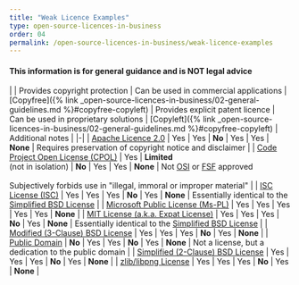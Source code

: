 ```yaml
---
title: "Weak Licence Examples"
type: open-source-licences-in-business
order: 04
permalink: /open-source-licences-in-business/weak-licence-examples
---
```

#### This information is for general guidance and is NOT legal advice

| | Provides copyright protection | Can be used in commercial applications | [Copyfree]({% link _open-source-licences-in-business/02-general-guidelines.md %}#copyfree-copyleft) | Provides explicit patent licence | Can be used in proprietary solutions | [Copyleft]({% link _open-source-licences-in-business/02-general-guidelines.md %}#copyfree-copyleft) | Additional notes |
|-|
| [Apache Licence 2.0](https://www.opensource.org/licenses/Apache-2.0) | Yes | Yes | **No** | Yes | Yes | **None** | Requires preservation of copyright notice and disclaimer |
| [Code Project Open License (CPOL)](https://www.codeproject.com/info/cpol10.aspx) | Yes | **Limited** <br /> (not in isolation) | **No** | Yes | Yes | **None** | Not [OSI](https://www.opensource.org) or [FSF](https://www.fsf.org) approved <br /><br /> Subjectively forbids use in "illegal, immoral or improper material" |
| [ISC License (ISC)](https://www.opensource.org/licenses/ISC) | Yes | Yes | Yes | **No** | Yes | **None** | Essentially identical to the [Simplified BSD License](https://www.opensource.org/licenses/BSD-2-Clause) |
| [Microsoft Public License (Ms-PL)](https://www.opensource.org/licenses/ms-pl) | Yes | Yes | Yes | Yes | Yes | **None** |
| [MIT License (a.k.a. Expat License)](https://www.opensource.org/licenses/mit-license) | Yes | Yes | Yes | **No** | Yes | **None** | Essentially identical to the [Simplified BSD License](https://www.opensource.org/licenses/BSD-2-Clause) |
| [Modified (3-Clause) BSD License](https://www.opensource.org/licenses/BSD-3-Clause) | Yes | Yes | Yes | **No** | Yes | **None** |
| [Public Domain](https://creativecommons.org/publicdomain) | **No** | Yes | Yes | **No** | Yes | **None** | Not a license, but a dedication to the public domain |
| [Simplified (2-Clause) BSD License](https://www.opensource.org/licenses/BSD-2-Clause) | Yes | Yes | Yes | **No** | Yes | **None** |
| [zlib/libpng License](https://www.opensource.org/licenses/zlib-license) | Yes | Yes | Yes | **No** | Yes | **None** |
